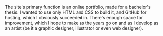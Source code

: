 The site's primary function is an online portfolio, made for a bachelor's thesis.
I wanted to use only HTML and CSS to build it, and GitHub for hosting, which I obviously succeeded in. There's enough space for improvement, which I hope to make as the years go on and as I develop as an artist (be it a graphic designer, illustrator or even web designer).
